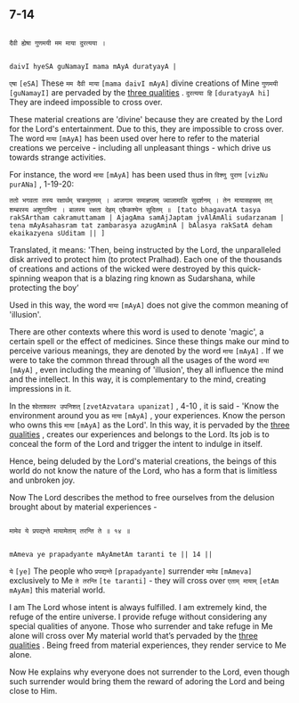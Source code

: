 ## 7-14


```shloka-sa

दैवी ह्येषा गुणमयी मम माया दुरत्यया ।

```
```shloka-sa-hk

daivI hyeSA guNamayI mama mAyA duratyayA |

```
`एषा` `[eSA]` These `मम दैवी माया` `[mama daivI mAyA]` divine creations of Mine `गुणमयी` `[guNamayI]` are pervaded by the 
[three qualities](satva_rajas_tamas)
. `दुरत्यया हि` `[duratyayA hi]` They are indeed impossible to cross over.

These material creations are 'divine' because they are created by the Lord for the Lord's entertainment. Due to this, they are impossible to cross over. The word 
`माया` `[mAyA]`
 has been used over here to refer to the material creations we perceive - including all unpleasant things - which drive us towards strange activities. 

For instance, the word 
`माया` `[mAyA]`
 has been used thus in 
`विश्णु पुराण` `[vizNu purANa]` , 1-19-20:
 

`ततो भगवता तस्य रक्षार्थम् चक्रमुत्तमम् । आजगाम समाज्ञप्तम् ज्वालामालि सुदर्शनम् । तेन मायासहस्रम् तत् शम्बरस्य अशुगामिना । बालस्य रक्षता देहम् एकैकश्येन सूदितम् ॥ ` `[tato bhagavatA tasya rakSArtham cakramuttamam | AjagAma samAjJaptam jvAlAmAli sudarzanam | tena mAyAsahasram tat zambarasya azugAminA | bAlasya rakSatA deham ekaikazyena sUditam || ]`

Translated, it means: 'Then, being instructed by the Lord, the unparalleled disk arrived to protect him (to protect Pralhad). Each one of the thousands of creations and actions of the wicked were destroyed by this quick-spinning weapon that is a blazing ring known as Sudarshana, while protecting the boy’

Used in this way, the word 
`माया` `[mAyA]`
 does not give the common meaning of 'illusion'. 

There are other contexts where this word is used to denote 'magic', a certain spell or the effect of medicines. Since these things make our mind to perceive various meanings, they are denoted by the word 
`माया` `[mAyA]`
. If we were to take the common thread through all the usages of the word 
`माया` `[mAyA]` ,
even including the meaning of 'illusion', they all influence the mind and the intellect. In this way, it is complementary to the mind, creating impressions in it.

In the 
`श्वेताश्वतर उपनिशत्` `[zvetAzvatara upanizat]` , 4-10
, it is said - 'Know the environment around you as 
`माया` `[mAyA]` ,
your experiences. Know the person who owns this 
`माया` `[mAyA]`
 as the Lord'. In this way, it is pervaded by the 
[three qualities](satva_rajas_tamas)
, creates our experiences and belongs to the Lord. Its job is to conceal the form of the Lord and trigger the intent to indulge in itself.




Hence, being deluded by the Lord's material creations, the beings of this world do not know the nature of the Lord, who has a form that is limitless and unbroken joy.

Now The Lord describes the method to free ourselves from the delusion brought about by material experiences -


```shloka-sa

मामेव ये प्रपद्यन्ते मायामेताम् तरन्ति ते ॥ १४ ॥

```
```shloka-sa-hk

mAmeva ye prapadyante mAyAmetAm taranti te || 14 ||

```
`ये` `[ye]` The people who `प्रपद्यन्ते` `[prapadyante]` surrender `मामेव` `[mAmeva]` exclusively to Me `ते तरन्ति` `[te taranti]` - they will cross over `एताम् मायाम्` `[etAm mAyAm]` this material world.

I am The Lord whose intent is always fulfilled. I am extremely kind, the refuge of the entire universe. I provide refuge without considering any special qualities of anyone. Those who surrender and take refuge in Me alone will cross over My material world that’s pervaded by the 
[three qualities](satva_rajas_tamas)
. Being freed from material experiences, they render service to Me alone.

Now He explains why everyone does not surrender to the Lord, even though such surrender would bring them the reward of adoring the Lord and being close to Him.


